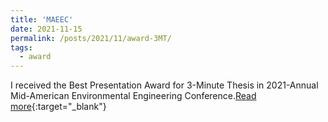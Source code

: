 ```yaml
---
title: 'MAEEC'
date: 2021-11-15
permalink: /posts/2021/11/award-3MT/
tags:
  - award
---
```

I received the Best Presentation Award for 3-Minute Thesis in 2021-Annual Mid-American Environmental Engineering Conference.[Read more](https://www.linkedin.com/feed/update/urn:li:activity:6853731721729441792/){:target="_blank"}
